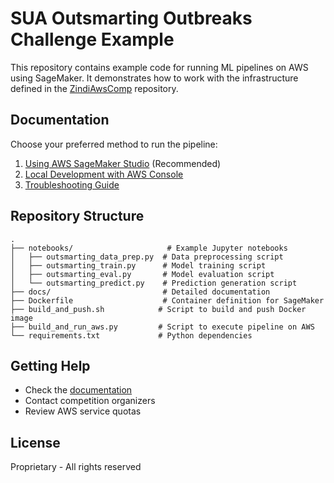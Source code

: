 # SUA Outsmarting Outbreaks Challenge Example

This repository contains example code for running ML pipelines on AWS using SageMaker. It demonstrates how to work with the infrastructure defined in the [ZindiAwsComp](https://github.com/ZindiAfrica/ZindiAwsComp) repository.

## Documentation

Choose your preferred method to run the pipeline:

1. [Using AWS SageMaker Studio](docs/sagemaker-studio-guide.md) (Recommended)
2. [Local Development with AWS Console](docs/local-development-guide.md)
3. [Troubleshooting Guide](docs/troubleshooting-guide.md)

## Repository Structure

```
.
├── notebooks/                     # Example Jupyter notebooks
│   ├── outsmarting_data_prep.py  # Data preprocessing script
│   ├── outsmarting_train.py      # Model training script
│   ├── outsmarting_eval.py       # Model evaluation script
│   └── outsmarting_predict.py    # Prediction generation script
├── docs/                         # Detailed documentation
├── Dockerfile                    # Container definition for SageMaker
├── build_and_push.sh            # Script to build and push Docker image
├── build_and_run_aws.py         # Script to execute pipeline on AWS
└── requirements.txt             # Python dependencies
```

## Getting Help

- Check the [documentation](https://github.com/ZindiAfrica/AI-for-Equity-Challenges-Getting-Started-with-AWS-Resources)
- Contact competition organizers
- Review AWS service quotas

## License

Proprietary - All rights reserved
